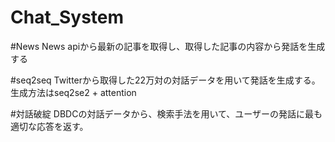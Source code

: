 # Chat_System

#News
   News apiから最新の記事を取得し、取得した記事の内容から発話を生成する
  
#seq2seq
   Twitterから取得した22万対の対話データを用いて発話を生成する。
  生成方法はseq2se2 + attention
  
#対話破綻
   DBDCの対話データから、検索手法を用いて、ユーザーの発話に最も適切な応答を返す。
